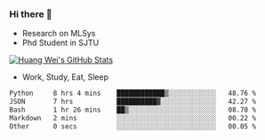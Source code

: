 ### Hi there 👋
- Research on MLSys
- Phd Student in SJTU
  
[![Huang Wei's GitHub Stats](https://github-readme-stats.vercel.app/api?username=huangwei021230&theme=tokyonight)](https://github.com/anuraghazra/github-readme-stats)

- Work, Study, Eat, Sleep


<!--START_SECTION:waka-->

```txt
Python     8 hrs 4 mins    ████████████▒░░░░░░░░░░░░   48.76 %
JSON       7 hrs           ██████████▓░░░░░░░░░░░░░░   42.27 %
Bash       1 hr 26 mins    ██▒░░░░░░░░░░░░░░░░░░░░░░   08.70 %
Markdown   2 mins          ░░░░░░░░░░░░░░░░░░░░░░░░░   00.22 %
Other      0 secs          ░░░░░░░░░░░░░░░░░░░░░░░░░   00.05 %
```

<!--END_SECTION:waka-->
